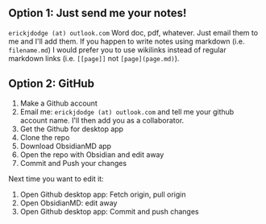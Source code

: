 ## Option 1: Just send me your notes!
`erickjdodge (at) outlook.com`
Word doc, pdf, whatever. Just email them to me and I'll add them. If you happen to write notes using markdown (i.e. `filename.md`) I would prefer you to use wikilinks instead of regular markdown links (i.e. `[[page]]` not `[page](page.md)`).

## Option 2: GitHub
1. Make a Github account
2. Email me: `erickjdodge (at) outlook.com` and tell me your github account name. I'll then add you as a collaborator.
3. Get the Github for desktop app
4. Clone the repo
5. Download ObsidianMD app
6. Open the repo with Obsidian and edit away 
7. Commit and Push your changes

Next time you want to edit it:
1. Open Github desktop app: Fetch origin, pull origin
3. Open ObsidianMD: edit away
4. Open Github desktop app: Commit and push changes